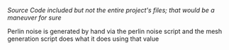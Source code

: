 *Source Code included but not the entire project's files; that would be a maneuver for sure*

Perlin noise is generated by hand via the perlin noise script and the mesh generation script does what it does using that value

